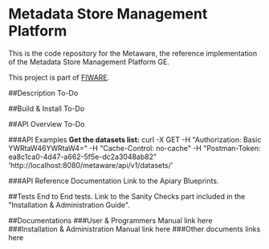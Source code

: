 # Metadata Store Management Platform
This is the code repository for the Metaware, the reference implementation of the Metadata Store Management Platform GE.

This project is part of [FIWARE](https://www.fiware.org/).

##Description
To-Do

##Build & Install
To-Do

##API Overview
To-Do

###API Examples
__Get the datasets list:__
curl -X GET -H "Authorization: Basic YWRtaW46YWRtaW4=" -H "Cache-Control: no-cache" -H "Postman-Token: ea8c1ca0-4d47-a662-5f5e-dc2a3048ab82" 'http://localhost:8080/metaware/api/v1/datasets/'

###API Reference Documentation
Link to the Apiary Blueprints.

##Tests
End to End tests.
Link to the Sanity Checks part included in the "Installation & Administration Guide".

##Documentations
###User & Programmers Manual
link here
###Installation & Administration Manual
link here
###Other documents
links here
